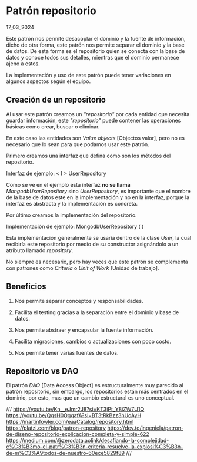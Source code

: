 # Patrón repositorio
17_03_2024

Este patrón nos permite desacoplar el dominio y la fuente de información, dicho de otra forma, este patrón nos permite separar el dominio y la base de datos. De esta forma es el repositorio quien se conecta con la base de datos y conoce todos sus detalles, mientras que el dominio permanece ajeno a estos. 

La implementación y uso de este patrón puede tener variaciones en algunos aspectos según el equipo.

## Creación de un repositorio

Al usar este patrón creamos un *"repositorio"* por cada entidad que necesita guardar información, este *"repositorio"* puede contener las operaciones básicas como crear, buscar o eliminar.

En este caso las entidades son *Value objects* [Objectos valor], pero no es necesario que lo sean para que podamos usar este patrón.

Primero creamos una interfaz que defina como son los métodos del repositorio.

Interfaz de ejemplo: < I > UserRepository

Como se ve en el ejemplo esta interfaz **no se llama** *MongodbUserRepository* sino *UserRepository*, es importante que el nombre de la base de datos este en la implementación y no en la interfaz, porque la interfaz es abstracta y la implementación es concreta.

Por último creamos la implementación del repositorio.

Implementación de ejemplo: MongodbUserRepository ( )

Esta implementación generalmente se usaría dentro de la clase *User*, la cual recibiría este repositorio por medio de su constructor asignándolo a un atributo llamado *repository*.

No siempre es necesario, pero hay veces que este patrón se complementa con patrones como *Criteria* o *Unit of Work* [Unidad de trabajo].

## Beneficios

1. Nos permite separar conceptos y responsabilidades.

2. Facilita el testing gracias a la separación entre el dominio y base de datos.

3. Nos permite abstraer y encapsular la fuente información.

4. Facilita migraciones, cambios o actualizaciones con poco costo.

5. Nos permite tener varias fuentes de datos.

## Repositorio vs DAO

El patrón *DAO* [Data Access Object] es estructuralmente muy parecido al patrón repositorio, sin embargo, los repositorios están más centrados en el dominio, por esto, mas que un cambio estructural es uno conceptual.

///
https://youtu.be/Kn__eJmr2J8?si=KT3jPt_Y8iZW7U1Q
https://youtu.be/QqsH0OgqafA?si=BT3tRkBzz3hUoAyH
https://martinfowler.com/eaaCatalog/repository.html
https://platzi.com/blog/patron-repository
https://dev.to/ingeniela/patron-de-diseno-repositorio-explicacion-completa-y-simple-622
https://medium.com/@zerodata.aolink/desafiando-la-complejidad-c%C3%B3mo-el-patr%C3%B3n-criteria-resuelve-la-explosi%C3%B3n-de-m%C3%A9todos-de-nuestro-60ece5829f89
///
